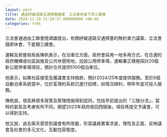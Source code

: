 ```yaml
---
layout: post
title: 通過紓緩道路交通擠塞議案　立法會休會下周三續會
date: 2020-11-19 11:28:27.000000000 +08:00
categories: rthk
---
```


立法會通過由工聯會陸頌雄提出，有關紓緩道路交通擠塞的無約束力議案，立法會隨即休會，下星期三續會。

運輸及房屋局局長陳帆表示，在泊車位方面，政府會採用一地多用方式，在合適的政府機構或社區設施及公共休憩用地，加設公用停車場，運輸署正積極探討20個新公眾停車場項目，預計合共提供5100個泊車位。

他表示，如果社區接受及獲議會支持撥款，預計2024/25年度提供服務。至於6個自動泊車系統當中，位於荃灣的系統已進行招標，如情況順利，明年年底可投入服務。

陳帆說，很高興很多政策及管理措施得到認同，包括早前提出的「三隧分流」，當時的氣氛及考慮有所不同，期望2023年政府收回西隧後，項目再提交予議會，可以得到支持。

他又說，過去兩天感受到議會有所改變，形容議員實事求是，理性及正面，反映議會及社會的多元文化，互動包容態度。
